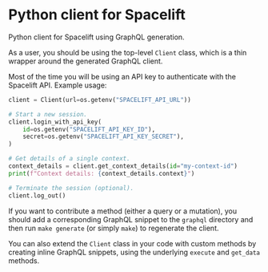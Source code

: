 # Python client for Spacelift

Python client for Spacelift using GraphQL generation.

As a user, you should be using the top-level `Client` class, which is a thin wrapper around the generated GraphQL client.

Most of the time you will be using an API key to authenticate with the Spacelift API. Example usage:

```python
client = Client(url=os.getenv("SPACELIFT_API_URL"))

# Start a new session.
client.login_with_api_key(
    id=os.getenv("SPACELIFT_API_KEY_ID"),
    secret=os.getenv("SPACELIFT_API_KEY_SECRET"),
)

# Get details of a single context.
context_details = client.get_context_details(id="my-context-id")
print(f"Context details: {context_details.context}")

# Terminate the session (optional).
client.log_out()
```

If you want to contribute a method (either a query or a mutation), you should add a corresponding GraphQL snippet to the `graphql` directory and then run `make generate` (or simply `make`) to regenerate the client.

You can also extend the `Client` class in your code with custom methods by creating inline GraphQL snippets, using the underlying `execute` and `get_data` methods.

